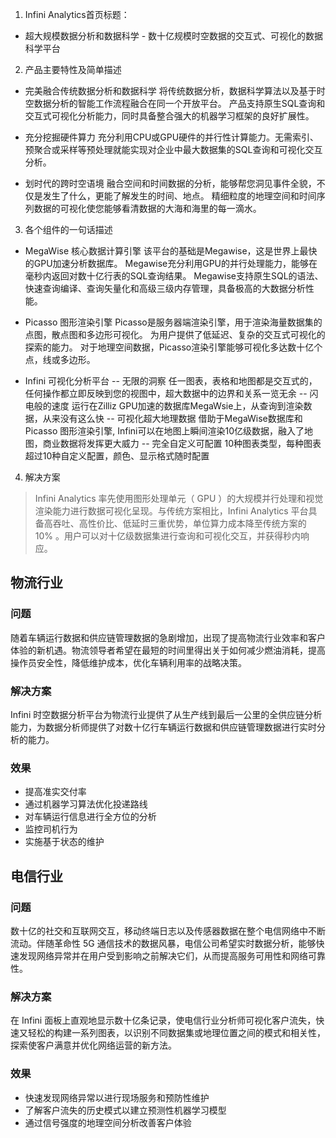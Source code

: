 1. Infini Analytics首页标题：

- 超大规模数据分析和数据科学 - 数十亿规模时空数据的交互式、可视化的数据科学平台

2. 产品主要特性及简单描述

- 完美融合传统数据分析和数据科学
将传统数据分析，数据科学算法以及基于时空数据分析的智能工作流程融合在同一个开放平台。
产品支持原生SQL查询和交互式可视化分析能力，同时具备整合强大的机器学习框架的良好扩展性。

- 充分挖掘硬件算力
充分利用CPU或GPU硬件的并行性计算能力。无需索引、预聚合或采样等预处理就能实现对企业中最大数据集的SQL查询和可视化交互分析。

- 划时代的跨时空语境
融合空间和时间数据的分析，能够帮您洞见事件全貌，不仅是发生了什么，更能了解发生的时间、地点。
精细粒度的地理空间和时间序列数据的可视化使您能够看清数据的大海和海里的每一滴水。

3. 各个组件的一句话描述

- MegaWise 核心数据计算引擎
该平台的基础是Megawise，这是世界上最快的GPU加速分析数据库。 
Megawise充分利用GPU的并行处理能力，能够在毫秒内返回对数十亿行表的SQL查询结果。 
Megawise支持原生SQL的语法、快速查询编译、查询矢量化和高级三级内存管理，具备极高的大数据分析性能。

- Picasso 图形渲染引擎
Picasso是服务器端渲染引擎，用于渲染海量数据集的点图，散点图和多边形可视化。
为用户提供了低延迟、复杂的交互式可视化的探索的能力。
对于地理空间数据，Picasso渲染引擎能够可视化多达数十亿个点，线或多边形。

- Infini 可视化分析平台
-- 无限的洞察 任一图表，表格和地图都是交互式的，任何操作都立即反映到您的视图中，超大数据中的边界和关系一览无余
-- 闪电般的速度 运行在Zilliz GPU加速的数据库MegaWsie上，从查询到渲染数据，从来没有这么快
-- 可视化超大地理数据 借助于MegaWise数据库和Picasso 图形渲染引擎, Infini可以在地图上瞬间渲染10亿级数据，融入了地图，商业数据将发挥更大威力
-- 完全自定义可配置 10种图表类型，每种图表超过10种自定义配置，颜色、显示格式随时配置


4. 解决方案

> Infini Analytics 率先使用图形处理单元（ GPU ）的大规模并行处理和视觉渲染能力进行数据可视化呈现。与传统方案相比，Infini Analytics 平台具备高吞吐、高性价比、低延时三重优势，单位算力成本降至传统方案的 10% 。用户可以对十亿级数据集进行查询和可视化交互，并获得秒内响应。


## 物流行业

### 问题

随着车辆运行数据和供应链管理数据的急剧增加，出现了提高物流行业效率和客户体验的新机遇。物流领导者希望在最短的时间里得出关于如何减少燃油消耗，提高操作员安全性，降低维护成本，优化车辆利用率的战略决策。

### 解决方案

Infini 时空数据分析平台为物流行业提供了从生产线到最后一公里的全供应链分析能力，为数据分析师提供了对数十亿行车辆运行数据和供应链管理数据进行实时分析的能力。

### 效果

- 提高准实交付率
- 通过机器学习算法优化投递路线
- 对车辆运行信息进行全方位的分析
- 监控司机行为
- 实施基于状态的维护



## 电信行业

### 问题

数十亿的社交和互联网交互，移动终端日志以及传感器数据在整个电信网络中不断流动。伴随革命性 5G 通信技术的数据风暴，电信公司希望实时数据分析，能够快速发现网络异常并在用户受到影响之前解决它们，从而提高服务可用性和网络可靠性。

### 解决方案

在 Infini 面板上直观地显示数十亿条记录，使电信行业分析师可视化客户流失，快速又轻松的构建一系列图表，以识别不同数据集或地理位置之间的模式和相关性，探索使客户满意并优化网络运营的新方法。

### 效果

- 快速发现网络异常以进行现场服务和预防性维护
- 了解客户流失的历史模式以建立预测性机器学习模型
- 通过信号强度的地理空间分析改善客户体验
